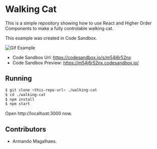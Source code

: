 # Walking Cat

This is a simple repository showing how to use React and Higher Order Components to make a fully controlable walking cat.

This example was created in Code Sandbox.

![Gif Example](http://g.recordit.co/JFsFjYWFJB.gif)

- Code Sandbox Url: https://codesandbox.io/s/m54j6r52nx
- Code Sandbox Preview: https://m54j6r52nx.codesandbox.io/

## Running

```sh
$ git clone <this-repo-url> ./walking-cat
$ cd ./walking-cat
$ npm install 
$ npm start
```

Open http://localhost:3000 now.

## Contributors

 - Armando Magalhaes.